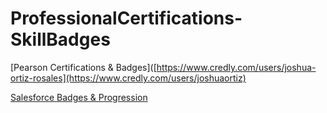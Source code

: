 # ProfessionalCertifications-SkillBadges
[Pearson Certifications & Badges]([https://www.credly.com/users/joshua-ortiz-rosales](https://www.credly.com/users/joshuaortiz)

[Salesforce Badges & Progression](https://www.salesforce.com/trailblazer/jortiz230)
